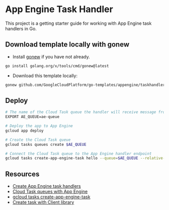 # App Engine Task Handler

This project is a getting starter guide for working with App Engine task
handlers in Go.

## Download template locally with gonew

* Install [gonew](https://pkg.go.dev/golang.org/x/tools/cmd/gonew) if you have
  not already.

```bash
go install golang.org/x/tools/cmd/gonew@latest
```

* Download this template locally:

```bash
gonew github.com/GoogleCloudPlatform/go-templates/appengine/taskhandler your.domain/taskhandler
```

## Deploy

```bash
# The name of the Cloud Task queue the handler will receive message from
EXPORT AE_QUEUE=ae-queue

# Deploy the app to App Engine
gcloud app deploy

# Create the Cloud Task queue
gcloud tasks queues create $AE_QUEUE

# Connect the Cloud Task queue to the App Engine handler endpoint
gcloud tasks create-app-engine-task hello --queue=$AE_QUEUE --relative-uri=/task_handler --body-content="a friendly hello"
```

## Resources

* [Create App Engine task handlers](https://cloud.google.com/tasks/docs/creating-appengine-handlers#go)
* [Cloud Task queues with App Engine](https://cloud.google.com/tasks/docs/dual-overview#appe)
* [gcloud tasks create-app-engine-task](https://cloud.google.com/sdk/gcloud/reference/tasks/create-app-engine-task)
* [Create task with Client library](https://cloud.google.com/tasks/docs/samples/cloud-tasks-appengine-create-task?hl=en#cloud_tasks_appengine_create_task-go)
